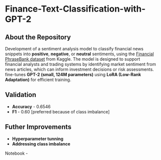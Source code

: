 # Finance-Text-Classification-with-GPT-2
## About the Repository
Development of a sentiment analysis model to classify financial news snippets into **positive**, **negative**, or **neutral** sentiments, using the [Financial PhraseBank dataset](https://www.kaggle.com/datasets/ankurzing/sentiment-analysis-for-financial-news) from Kaggle. The model is designed to support financial analysts and trading systems by identifying market sentiment from news articles, which can inform investment decisions or risk assessments. fine-tunes **GPT-2 (small, 124M parameters)** using **LoRA (Low-Rank Adaptation)** for efficient training.

## Validation 
- **Accuracy** - 0.6546
- **F1** - 0.60 [preferred because of class imbalance]
## Futher Improvements
- **Hyperparameter tunning**
- **Addressing class imbalance**

Notebook -   


  





